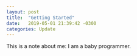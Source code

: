 ```yaml
---
layout: post
title:  "Getting Started"
date:   2019-05-01 21:39:42 -0300
categories: Update
---
```

This is a note about me: I am a baby programmer. 